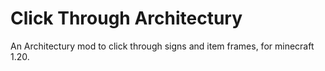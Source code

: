 # Click Through Architectury
An Architectury mod to click through signs and item frames, for minecraft 1.20.
